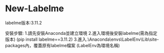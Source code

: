 # New-Labelme

labelme版本:3.11.2

安裝步驟:
1.請先安裝Anaconda並建立環境
2.進入環境後安裝labelme(需為指定版本)
  (pip install labelme==3.11.2)
3.進入.\Anaconda\envs\LabelEnv\Lib\site-packages內，覆蓋原有labelme檔案
  (LabelEnv為環境名稱)

